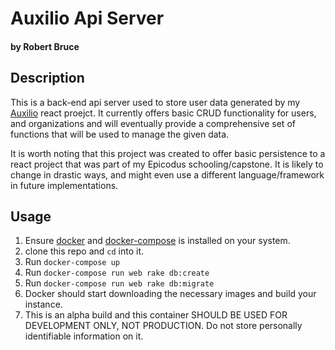 # Auxilio Api Server

#### by Robert Bruce

## Description

This is a back-end api server used to store user data generated by my [Auxilio](https://github.com/entegral/auxilio) react proejct. It currently offers basic CRUD functionality for users, and organizations and will eventually provide a comprehensive set of functions that will be used to manage the given data.

It is worth noting that this project was created to offer basic persistence to a react project that was part of my Epicodus schooling/capstone. It is likely to change in drastic ways, and might even use a different language/framework in future implementations.

## Usage

1. Ensure [docker](https://docs.docker.com/install/) and [docker-compose](https://docs.docker.com/compose/install/) is installed on your system.
2. clone this repo and ```cd``` into it.
3. Run ```docker-compose up```
4. Run ```docker-compose run web rake db:create```
5. Run ```docker-compose run web rake db:migrate```
6. Docker should start downloading the necessary images and build your instance. 
7. This is an alpha build and this container SHOULD BE USED FOR DEVELOPMENT ONLY, NOT PRODUCTION. Do not store personally identifiable information on it.

